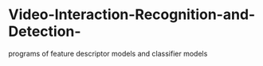 # Video-Interaction-Recognition-and-Detection-
programs of feature descriptor models and classifier models
